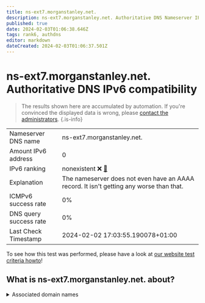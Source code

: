 ```yaml
---
title: ns-ext7.morganstanley.net.
description: ns-ext7.morganstanley.net. Authoritative DNS Nameserver IPv6 compatibility
published: true
date: 2024-02-03T01:06:38.646Z
tags: rank6, authdns
editor: markdown
dateCreated: 2024-02-03T01:06:37.501Z
---
```


# ns-ext7.morganstanley.net. Authoritative DNS IPv6 compatibility

> The results shown here are accumulated by automation. If you're convinced the displayed data is wrong, please [contact the administrators](/howto/chat). 
{.is-info}




|   |   |
| - | - |
| Nameserver DNS name | ns-ext7.morganstanley.net.
| Amount IPv6 address | 0
| IPv6 ranking | nonexistent :x: [🔗](/howto/ranking) |
| Explanation | The nameserver does not even have an AAAA record. It isn't getting any worse than that. |
| ICMPv6 success rate | 0%|
| DNS query success rate | 0% |
| Last Check Timestamp | 2024-02-02 17:03:55.190078+01:00 |

To see how this test was performed, please have a look at [our website test criteria howto](/howto/testcriteria/authdns)!


## What is ns-ext7.morganstanley.net. about?






<details>
<summary>Associated domain names</summary>

www.morganstanley.com

</details>
